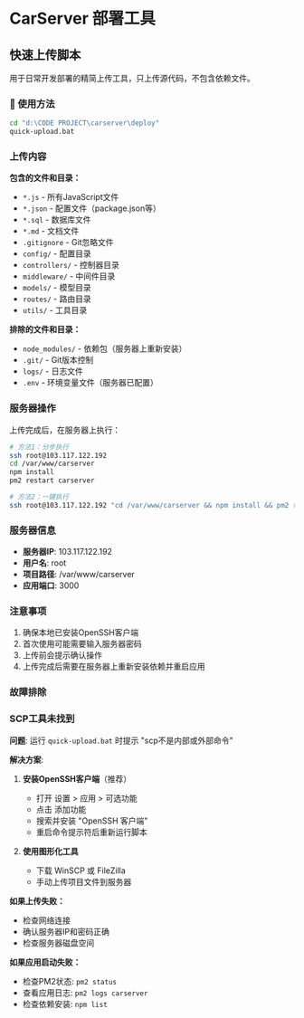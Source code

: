 # CarServer 部署工具

## 快速上传脚本

用于日常开发部署的精简上传工具，只上传源代码，不包含依赖文件。

### 🚀 使用方法

```cmd
cd "d:\CODE PROJECT\carserver\deploy"
quick-upload.bat
```

### 上传内容

**包含的文件和目录：**
- `*.js` - 所有JavaScript文件
- `*.json` - 配置文件（package.json等）
- `*.sql` - 数据库文件
- `*.md` - 文档文件
- `.gitignore` - Git忽略文件
- `config/` - 配置目录
- `controllers/` - 控制器目录
- `middleware/` - 中间件目录
- `models/` - 模型目录
- `routes/` - 路由目录
- `utils/` - 工具目录

**排除的文件和目录：**
- `node_modules/` - 依赖包（服务器上重新安装）
- `.git/` - Git版本控制
- `logs/` - 日志文件
- `.env` - 环境变量文件（服务器已配置）

### 服务器操作

上传完成后，在服务器上执行：

```bash
# 方法1：分步执行
ssh root@103.117.122.192
cd /var/www/carserver
npm install
pm2 restart carserver

# 方法2：一键执行
ssh root@103.117.122.192 "cd /var/www/carserver && npm install && pm2 restart carserver"
```

### 服务器信息

- **服务器IP**: 103.117.122.192
- **用户名**: root
- **项目路径**: /var/www/carserver
- **应用端口**: 3000

### 注意事项

1. 确保本地已安装OpenSSH客户端
2. 首次使用可能需要输入服务器密码
3. 上传前会提示确认操作
4. 上传完成后需要在服务器上重新安装依赖并重启应用

### 故障排除

### SCP工具未找到
**问题**: 运行 `quick-upload.bat` 时提示 "scp不是内部或外部命令"

**解决方案**:
1. **安装OpenSSH客户端**（推荐）
   - 打开 设置 > 应用 > 可选功能
   - 点击 添加功能
   - 搜索并安装 "OpenSSH 客户端"
   - 重启命令提示符后重新运行脚本

2. **使用图形化工具**
   - 下载 WinSCP 或 FileZilla
   - 手动上传项目文件到服务器

**如果上传失败：**
- 检查网络连接
- 确认服务器IP和密码正确
- 检查服务器磁盘空间

**如果应用启动失败：**
- 检查PM2状态: `pm2 status`
- 查看应用日志: `pm2 logs carserver`
- 检查依赖安装: `npm list`